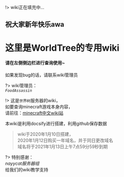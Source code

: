 !> wiki正在填充中...

## 祝大家新年快乐awa

# 这里是WorldTree的专用wiki

#### 请在左侧侧边栏进行查询使用~

如果发现bug的话，请联系wiki管理员

?> wiki管理员：  
*`FoodAssassin`*

!> 这是`世界树`服务器的wiki，  
如要查询minecraft游戏本身内容，  
请前往：[minecraft中文wiki站](https://minecraft-zh.gamepedia.com/Minecraft_Wiki)

本wiki是利用docsify进行搭建，利用github保存数据

> wiki于2020年1月10日搭建，  
2020年1月12日购买一年域名，并于同日更改域名  
域名将于2021年1月13日上午7点59分59秒到期

?> 特别感谢：  
*nayycat服务器组*  
给我们的wiki教学支持
